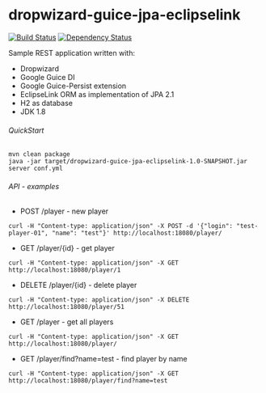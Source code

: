 dropwizard-guice-jpa-eclipselink
=========================

[![Build Status](https://travis-ci.org/rtatol/dropwizard-guice-jpa-eclipselink.svg)](https://travis-ci.org/rtatol/dropwizard-guice-jpa-eclipselink)
[![Dependency Status](https://www.versioneye.com/user/projects/561109b1a19334001e000018/badge.svg?style=flat)](https://www.versioneye.com/user/projects/561109b1a19334001e000018)


Sample REST application written with:

- Dropwizard
- Google Guice DI
- Google Guice-Persist extension
- EclipseLink ORM as implementation of JPA 2.1
- H2 as database
- JDK 1.8

###### QuickStart
```
mvn clean package
java -jar target/dropwizard-guice-jpa-eclipselink-1.0-SNAPSHOT.jar server conf.yml
```

###### API - examples
- POST /player - new player
```
curl -H "Content-type: application/json" -X POST -d '{"login": "test-player-01", "name": "test"}' http://localhost:18080/player/
```
- GET /player/{id} - get player
```
curl -H "Content-type: application/json" -X GET http://localhost:18080/player/1
```
- DELETE /player/{id} - delete player
```
curl -H "Content-type: application/json" -X DELETE http://localhost:18080/player/51
```
- GET /player - get all players
```
curl -H "Content-type: application/json" -X GET http://localhost:18080/player/
```
- GET /player/find?name=test - find player by name
```
curl -H "Content-type: application/json" -X GET http://localhost:18080/player/find?name=test
```
